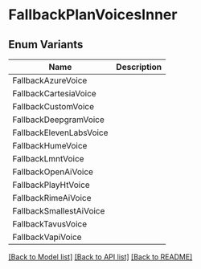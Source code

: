 # FallbackPlanVoicesInner

## Enum Variants

| Name | Description |
|---- | -----|
| FallbackAzureVoice |  |
| FallbackCartesiaVoice |  |
| FallbackCustomVoice |  |
| FallbackDeepgramVoice |  |
| FallbackElevenLabsVoice |  |
| FallbackHumeVoice |  |
| FallbackLmntVoice |  |
| FallbackOpenAiVoice |  |
| FallbackPlayHtVoice |  |
| FallbackRimeAiVoice |  |
| FallbackSmallestAiVoice |  |
| FallbackTavusVoice |  |
| FallbackVapiVoice |  |

[[Back to Model list]](../README.md#documentation-for-models) [[Back to API list]](../README.md#documentation-for-api-endpoints) [[Back to README]](../README.md)



